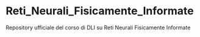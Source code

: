 # Reti_Neurali_Fisicamente_Informate
Repository ufficiale del corso di DLI su Reti Neurali Fisicamente Informate
